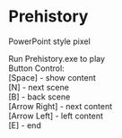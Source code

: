 # Prehistory
PowerPoint style pixel <br />

Run Prehistory.exe to play <br />
Button Control: <br />
  [Space] - show content <br />
  [N] - next scene <br />
  [B] - back scene <br />
  [Arrow Right] - next content <br />
  [Arrow Left] - left content <br />
  [E] - end 
